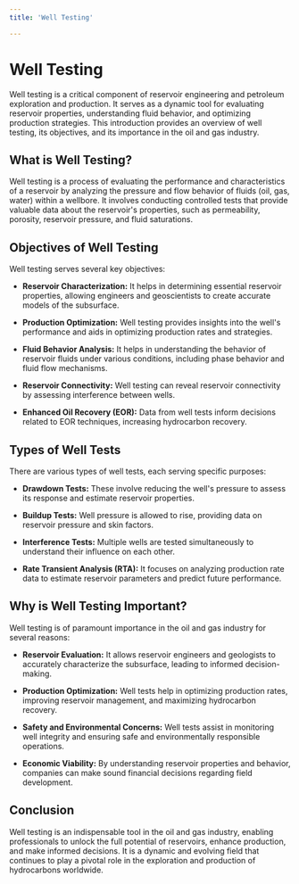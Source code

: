 ```yaml
---
title: 'Well Testing'

---
```


# Well Testing

Well testing is a critical component of reservoir engineering and petroleum exploration and production. It serves as a dynamic tool for evaluating reservoir properties, understanding fluid behavior, and optimizing production strategies. This introduction provides an overview of well testing, its objectives, and its importance in the oil and gas industry.

## What is Well Testing?

Well testing is a process of evaluating the performance and characteristics of a reservoir by analyzing the pressure and flow behavior of fluids (oil, gas, water) within a wellbore. It involves conducting controlled tests that provide valuable data about the reservoir's properties, such as permeability, porosity, reservoir pressure, and fluid saturations.

## Objectives of Well Testing

Well testing serves several key objectives:

- **Reservoir Characterization:** It helps in determining essential reservoir properties, allowing engineers and geoscientists to create accurate models of the subsurface.

- **Production Optimization:** Well testing provides insights into the well's performance and aids in optimizing production rates and strategies.

- **Fluid Behavior Analysis:** It helps in understanding the behavior of reservoir fluids under various conditions, including phase behavior and fluid flow mechanisms.

- **Reservoir Connectivity:** Well testing can reveal reservoir connectivity by assessing interference between wells.

- **Enhanced Oil Recovery (EOR):** Data from well tests inform decisions related to EOR techniques, increasing hydrocarbon recovery.

## Types of Well Tests

There are various types of well tests, each serving specific purposes:

- **Drawdown Tests:** These involve reducing the well's pressure to assess its response and estimate reservoir properties.

- **Buildup Tests:** Well pressure is allowed to rise, providing data on reservoir pressure and skin factors.

- **Interference Tests:** Multiple wells are tested simultaneously to understand their influence on each other.

- **Rate Transient Analysis (RTA):** It focuses on analyzing production rate data to estimate reservoir parameters and predict future performance.

## Why is Well Testing Important?

Well testing is of paramount importance in the oil and gas industry for several reasons:

- **Reservoir Evaluation:** It allows reservoir engineers and geologists to accurately characterize the subsurface, leading to informed decision-making.

- **Production Optimization:** Well tests help in optimizing production rates, improving reservoir management, and maximizing hydrocarbon recovery.

- **Safety and Environmental Concerns:** Well tests assist in monitoring well integrity and ensuring safe and environmentally responsible operations.

- **Economic Viability:** By understanding reservoir properties and behavior, companies can make sound financial decisions regarding field development.

## Conclusion

Well testing is an indispensable tool in the oil and gas industry, enabling professionals to unlock the full potential of reservoirs, enhance production, and make informed decisions. It is a dynamic and evolving field that continues to play a pivotal role in the exploration and production of hydrocarbons worldwide.

